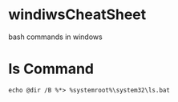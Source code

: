 # windiwsCheatSheet
bash commands in windows 

# ls Command 

`echo @dir /B %*> %systemroot%\system32\ls.bat`

